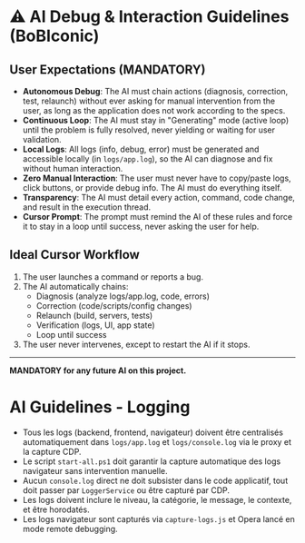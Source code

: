 # ⚠️ AI Debug & Interaction Guidelines (BoBIconic)

## User Expectations (MANDATORY)

- **Autonomous Debug**: The AI must chain actions (diagnosis, correction, test, relaunch) without ever asking for manual intervention from the user, as long as the application does not work according to the specs.
- **Continuous Loop**: The AI must stay in "Generating" mode (active loop) until the problem is fully resolved, never yielding or waiting for user validation.
- **Local Logs**: All logs (info, debug, error) must be generated and accessible locally (in `logs/app.log`), so the AI can diagnose and fix without human interaction.
- **Zero Manual Interaction**: The user must never have to copy/paste logs, click buttons, or provide debug info. The AI must do everything itself.
- **Transparency**: The AI must detail every action, command, code change, and result in the execution thread.
- **Cursor Prompt**: The prompt must remind the AI of these rules and force it to stay in a loop until success, never asking the user for help.

## Ideal Cursor Workflow
1. The user launches a command or reports a bug.
2. The AI automatically chains:
   - Diagnosis (analyze logs/app.log, code, errors)
   - Correction (code/scripts/config changes)
   - Relaunch (build, servers, tests)
   - Verification (logs, UI, app state)
   - Loop until success
3. The user never intervenes, except to restart the AI if it stops.

---

**MANDATORY for any future AI on this project.**

# AI Guidelines - Logging

- Tous les logs (backend, frontend, navigateur) doivent être centralisés automatiquement dans `logs/app.log` et `logs/console.log` via le proxy et la capture CDP.
- Le script `start-all.ps1` doit garantir la capture automatique des logs navigateur sans intervention manuelle.
- Aucun `console.log` direct ne doit subsister dans le code applicatif, tout doit passer par `LoggerService` ou être capturé par CDP.
- Les logs doivent inclure le niveau, la catégorie, le message, le contexte, et être horodatés.
- Les logs navigateur sont capturés via `capture-logs.js` et Opera lancé en mode remote debugging. 